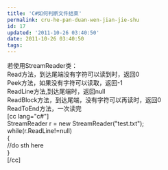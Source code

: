 ```yaml
---
title: 'C#如何判断文件结束'
permalink: cru-he-pan-duan-wen-jian-jie-shu
id: 17
updated: '2011-10-26 03:40:50'
date: 2011-10-26 03:40:50
tags:
---
```


<p>若使用StreamReader类：<br /> Read方法，到达尾端没有字符可以读到时，返回0<br /> Peek方法，如果没有字符可以读取，返回-1<br /> ReadLine方法,到达尾端时，返回null<br /> ReadBlock方法，到达尾端，没有字符可以再读时，返回0<br /> ReadToEnd方法，一次读完<br /> [cc lang="c#"]<br /> StreamReader r = new StreamReader("test.txt");<br /> while(r.ReadLine!=null)<br /> {<br /> //do sth here<br /> }<br /> [/cc]</p>